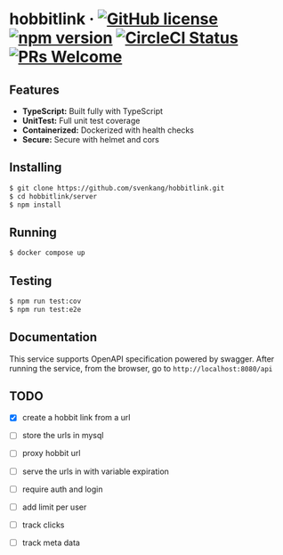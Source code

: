 # hobbitlink &middot; [![GitHub license](https://img.shields.io/badge/license-MIT-blue.svg)](https://github.com/facebook/react/blob/main/LICENSE) [![npm version](https://img.shields.io/npm/v/react.svg?style=flat)](https://www.npmjs.com/package/react) [![CircleCI Status](https://circleci.com/gh/facebook/react.svg?style=shield&circle-token=:circle-token)](https://circleci.com/gh/facebook/react) [![PRs Welcome](https://img.shields.io/badge/PRs-welcome-brightgreen.svg)](https://reactjs.org/docs/how-to-contribute.html#your-first-pull-request)

## Features
* **TypeScript:** Built fully with TypeScript 
* **UnitTest:** Full unit test coverage
* **Containerized:** Dockerized with health checks
* **Secure:** Secure with helmet and cors

## Installing
```bash
$ git clone https://github.com/svenkang/hobbitlink.git
$ cd hobbitlink/server
$ npm install
```

## Running
```bash
$ docker compose up
```

## Testing
```bash
$ npm run test:cov
$ npm run test:e2e
```

## Documentation
This service supports OpenAPI specification powered by swagger.
After running the service, from the browser, go to `http://localhost:8080/api`

## TODO
- [x] create a hobbit link from a url
- [ ] store the urls in mysql
- [ ] proxy hobbit url
- [ ] serve the urls in with variable expiration
- [ ] require auth and login
- [ ] add limit per user
- [ ] track clicks 
- [ ] track meta data

